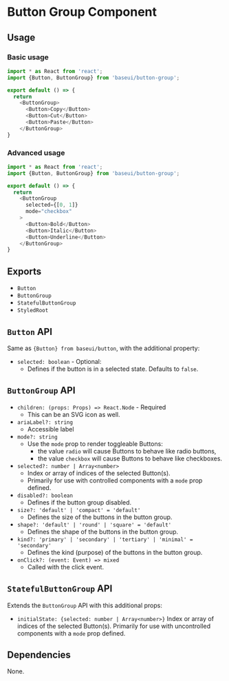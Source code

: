 # Button Group Component

## Usage

### Basic usage

```javascript
import * as React from 'react';
import {Button, ButtonGroup} from 'baseui/button-group';

export default () => {
  return
    <ButtonGroup>
      <Button>Copy</Button>
      <Button>Cut</Button>
      <Button>Paste</Button>
    </ButtonGroup>
}
```

### Advanced usage

```javascript
import * as React from 'react';
import {Button, ButtonGroup} from 'baseui/button-group';

export default () => {
  return
    <ButtonGroup
      selected={[0, 1]}
      mode="checkbox"
    >
      <Button>Bold</Button>
      <Button>Italic</Button>
      <Button>Underline</Button>
    </ButtonGroup>
}
```

## Exports

* `Button`
* `ButtonGroup`
* `StatefulButtonGroup`
* `StyledRoot`

## `Button` API

Same as `{Button} from baseui/button`, with the additional property:
* `selected: boolean` - Optional:
  * Defines if the button is in a selected state. Defaults to `false`.

## `ButtonGroup` API

* `children: (props: Props) => React.Node` - Required
  * This can be an SVG icon as well.
* `ariaLabel?: string`
  * Accessible label
* `mode?: string`
  * Use the `mode` prop to render toggleable Buttons:
    * the value `radio` will cause Buttons to behave like radio buttons,
    * the value `checkbox` will cause Buttons to behave like checkboxes.
* `selected?: number | Array<number>`
  * Index or array of indices of the selected Button(s).
  * Primarily for use with controlled components with a `mode` prop defined.
* `disabled?: boolean`
  * Defines if the button group disabled.
* `size?: 'default' | 'compact' = 'default'`
  * Defines the size of the buttons in the button group.
* `shape?: 'default' | 'round' | 'square' = 'default'`
  * Defines the shape of the buttons in the button group.
* `kind?: 'primary' | 'secondary' | 'tertiary' | 'minimal' = 'secondary'`
  * Defines the kind (purpose) of the buttons in the button group.
* `onClick?: (event: Event) => mixed`
  * Called with the click event.

## `StatefulButtonGroup` API

Extends the `ButtonGroup` API with this additional props:

* `initialState: {selected: number | Array<number>}`
  Index or array of indices of the selected Button(s).
  Primarily for use with uncontrolled components with a `mode` prop defined.

## Dependencies

None.

